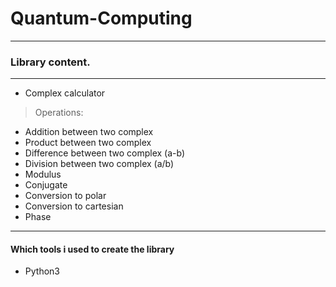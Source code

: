# Quantum-Computing
---
### Library content. 
---
- Complex calculator
> Operations:
 - Addition between two complex
 - Product between two complex
 - Difference between two complex (a-b)
 - Division between two complex (a/b)
 - Modulus
 - Conjugate
 - Conversion to polar
 - Conversion to cartesian
 - Phase

---
#### Which tools i used to create the library
- Python3
